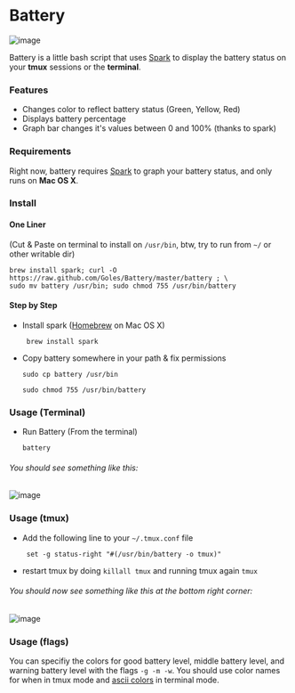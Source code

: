 # Battery

![image](http://i.imgur.com/mEEPD.png)

Battery is a little bash script that uses [Spark](https://github.com/holman/spark) to display the battery status on your __tmux__ sessions or the __terminal__.

### Features

* Changes color to reflect battery status (Green, Yellow, Red)
* Displays battery percentage
* Graph bar changes it's values between 0 and 100% (thanks to spark)

### Requirements

Right now, battery requires [Spark](https://github.com/holman/spark) to graph your battery status, and only runs on __Mac OS X__.

### Install

#### One Liner
(Cut & Paste on terminal to install on `/usr/bin`, btw, try to run from `~/` or other writable dir)

	brew install spark; curl -O https://raw.github.com/Goles/Battery/master/battery ; \
	sudo mv battery /usr/bin; sudo chmod 755 /usr/bin/battery

#### Step by Step

* Install spark ([Homebrew](https://github.com/mxcl/homebrew) on Mac OS X)

	``` brew install spark``` 
	
* Copy battery somewhere in your path & fix permissions

	``` sudo cp battery /usr/bin ```
	
	``` sudo chmod 755 /usr/bin/battery ```
	
### Usage (Terminal)

* Run Battery (From the terminal)

	``` battery ```	
###### You should see something like this:
![image](http://i.imgur.com/SLSBg.png)

### Usage (tmux)

* Add the following line to your `~/.tmux.conf` file

	``` set -g status-right "#(/usr/bin/battery -o tmux)"```

* restart tmux by doing `killall tmux` and running tmux again `tmux`

###### You should now see something like this at the bottom right corner:
![image](http://i.imgur.com/Eaajb.png)

### Usage (flags)

You can specifiy the colors for good battery level, middle battery level, and warning battery level with the flags ``` -g -m -w ```. You should use color names for when in tmux mode and [ascii colors](http://www.termsys.demon.co.uk/vtansi.htm#colors) in terminal mode.

